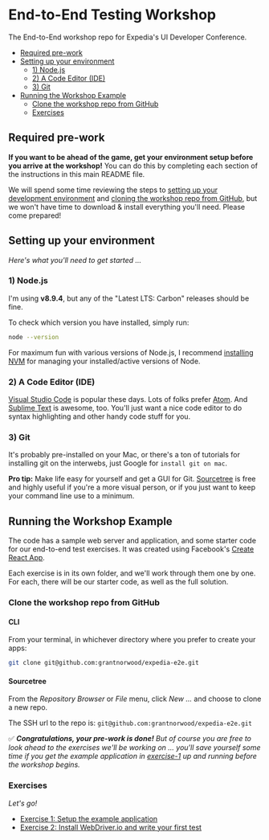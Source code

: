 # End-to-End Testing Workshop

The End-to-End workshop repo for Expedia's UI Developer Conference.

<!-- TOC -->

- [Required pre-work](#required-pre-work)
- [Setting up your environment](#setting-up-your-environment)
  - [1) Node.js](#1-nodejs)
  - [2) A Code Editor (IDE)](#2-a-code-editor-ide)
  - [3) Git](#3-git)
- [Running the Workshop Example](#running-the-workshop-example)
  - [Clone the workshop repo from GitHub](#clone-the-workshop-repo-from-github)
  - [Exercises](#exercises)

<!-- /TOC -->

## Required pre-work

**If you want to be ahead of the game, get your environment setup before you arrive at the workshop!**  You can do this by completing each section of the instructions in this main README file.

We will spend some time reviewing the steps to [setting up your development environment](#setup-your-environment) and [cloning the workshop repo from GitHub](#clone-the-workshop-repo-from-github), but we won't have time to download & install everything you'll need.  Please come prepared!

## Setting up your environment

_Here's what you'll need to get started ..._

### 1) Node.js

I'm using **v8.9.4**, but any of the "Latest LTS: Carbon" releases should be fine.

To check which version you have installed, simply run:

```bash
node --version
```

For maximum fun with various versions of Node.js, I recommend [installing NVM](https://github.com/creationix/nvm) for managing your installed/active versions of Node.

### 2) A Code Editor (IDE)

[Visual Studio Code](https://code.visualstudio.com/) is popular these days.  Lots of folks prefer [Atom](https://ide.atom.io/).  And [Sublime Text](https://www.sublimetext.com/) is awesome, too.  You'll just want a nice code editor to do syntax highlighting and other handy code stuff for you.

### 3) Git

It's probably pre-installed on your Mac, or there's a ton of tutorials for installing git on the interwebs, just Google for `install git on mac`.

**Pro tip:** Make life easy for yourself and get a GUI for Git.  [Sourcetree](https://www.sourcetreeapp.com/) is free and highly useful if you're a more visual person, or if you just want to keep your command line use to a minimum.

## Running the Workshop Example

The code has a sample web server and application, and some starter code for our end-to-end test exercises.  It was created using Facebook's [Create React App](https://github.com/facebook/create-react-app).

Each exercise is in its own folder, and we'll work through them one by one.  For each, there will be our starter code, as well as the full solution.

### Clone the workshop repo from GitHub

#### CLI

From your terminal, in whichever directory where you prefer to create your apps:

```bash
git clone git@github.com:grantnorwood/expedia-e2e.git
```

#### Sourcetree

From the _Repository Browser_ or _File_ menu, click _New ..._ and choose to clone a new repo.

The SSH url to the repo is: `git@github.com:grantnorwood/expedia-e2e.git`

✅ _**Congratulations, your pre-work is done!**  But of course you are free to look ahead to the exercises we'll be working on ... you'll save yourself some time if you get the example application in [exercise-1](exercise-1) up and running before the workshop begins._

### Exercises

_Let's go!_

- [Exercise 1: Setup the example application](exercise-1)
- [Exercise 2: Install WebDriver.io and write your first test](exercise-2)
